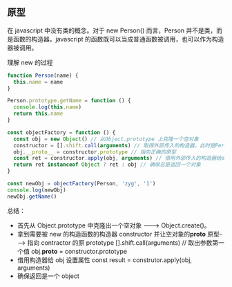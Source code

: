 ## 原型

在 javascript 中没有类的概念。对于 new Person() 而言，Person 并不是类，而是函数的构造器。javascript 的函数既可以当成普通函数被调用，也可以作为构造器被调用。

理解 new 的过程

```js
function Person(name) {
  this.name = name
}

Person.prototype.getName = function () {
  console.log(this.name)
  return this.name
}

const objectFactory = function () {
  const obj = new Object() // 从Object.prototype 上克隆一个空对象
  constructor = [].shift.call(arguments) // 取得外部传入的构造器，此时是Person
  obj.__proto__ = constructor.prototype // 指向正确的原型
  const ret = constructor.apply(obj, arguments) // 借用外部传入的构造器给obj设置属性, 也是改变this的指向
  return ret instanceof Object ? ret : obj // 确保总是返回一个对象
}

const newObj = objectFactory(Person, 'zyg', '1')
console.log(newObj)
newObj.getName()
```

总结：

- 首先从 Object.prototype 中克隆出一个空对象 ---> Object.create()。
- 拿到需要被 new 的构造函数的构造器 constructor 并让空对象的**proto** 原型---> 指向 contractor 的原 prototype [].shift.call(arguments) // 取出参数第一个值 obj.**proto** = constructor.prototype
- 借用构造器给 obj 设置属性 const result = construtor.apply(obj, arguments)
- 确保返回是一个 object
